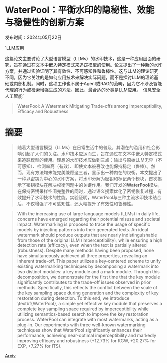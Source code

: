 # WaterPool：平衡水印的隐秘性、效能与稳健性的创新方案

发布时间：2024年05月22日

`LLM应用

这篇论文主要讨论了大型语言模型（LLMs）的水印技术，这是一种应用层面的研究，旨在通过在文本中嵌入特定模式来追踪模型的使用。论文提出了一种新的水印方案，并通过实验证明了其有效性、不可感知性和鲁棒性。这与LLM的理论研究不同，因为它关注的是如何应用技术来解决实际问题，而不是探讨LLM的理论基础或内部机制。同时，这项工作也不属于Agent或RAG的范畴，因为它不涉及智能代理的行为或检索增强生成的方法。因此，最合适的分类是LLM应用。` `信息安全` `人工智能`

> WaterPool: A Watermark Mitigating Trade-offs among Imperceptibility, Efficacy and Robustness

# 摘要

> 随着大型语言模型（LLMs）在日常生活中的普及，其潜在的滥用和社会影响引起了人们的关注。水印技术应运而生，旨在通过在文本中嵌入特定模式来追踪模型的使用。理想的水印技术应做到三点：输出与原始LLM无异（不可感知）、检测率高（有效）、即使文本被篡改也能保持稳定（鲁棒）。然而，现有方法均未能完美兼顾这三者，显示出一种内在的权衡。本文提出了一种以密钥为中心的水印方案，将水印分解为密钥和标记两个模块，首次揭示了密钥模块在解决权衡问题中的关键作用。我们开发的**WaterPool**模块，在保持密钥采样空间完整性的同时，通过语义搜索优化了密钥恢复过程，有效提升了水印技术的性能。实验证明，WaterPool与三种主流水印技术结合后，不仅增强了不可感知性，还大幅提升了有效性和鲁棒性。

> With the increasing use of large language models (LLMs) in daily life, concerns have emerged regarding their potential misuse and societal impact. Watermarking is proposed to trace the usage of specific models by injecting patterns into their generated texts. An ideal watermark should produce outputs that are nearly indistinguishable from those of the original LLM (imperceptibility), while ensuring a high detection rate (efficacy), even when the text is partially altered (robustness). Despite many methods having been proposed, none have simultaneously achieved all three properties, revealing an inherent trade-off. This paper utilizes a key-centered scheme to unify existing watermarking techniques by decomposing a watermark into two distinct modules: a key module and a mark module. Through this decomposition, we demonstrate for the first time that the key module significantly contributes to the trade-off issues observed in prior methods. Specifically, this reflects the conflict between the scale of the key sampling space during generation and the complexity of key restoration during detection. To this end, we introduce \textbf{WaterPool}, a simple yet effective key module that preserves a complete key sampling space required by imperceptibility while utilizing semantics-based search to improve the key restoration process. WaterPool can integrate with most watermarks, acting as a plug-in. Our experiments with three well-known watermarking techniques show that WaterPool significantly enhances their performance, achieving near-optimal imperceptibility and markedly improving efficacy and robustness (+12.73\% for KGW, +20.27\% for EXP, +7.27\% for ITS).

[Arxiv](https://arxiv.org/abs/2405.13517)